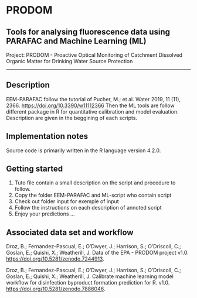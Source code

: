 # PRODOM
Tools for analysing fluorescence data using PARAFAC and Machine Learning (ML)
-----------------------------------------------------------------------------------
Project: PRODOM - Proactive Optical Monitoring of Catchment Dissolved Organic Matter for Drinking Water Source Protection

-----------------------------------------------------------------------------------
Description
--------------------
EEM-PARAFAC follow the tutorial of Pucher, M.; et al. Water 2019, 11 (11), 2366. https://doi.org/10.3390/w11112366
Then the ML tools are follow different package in R for quantitative calibration and model evaluation. 
Description are given in the beggining of each scripts.

Implementation notes
--------------------
Source code is primarily written in the R language version 4.2.0.

Getting started
----------------
1.	Tuto file contain a small description on the script and procedure to follow.
2.  Copy the folder EEM-PARAFAC and ML-script who contain script
3.	Check out folder input for exemple of input
4.	Follow the instructions on each description of annoted script
5. Enjoy your predictions ...

Associated data set and workflow
--------------------------------
Droz, B.; Fernandez-Pascual, E.; O’Dwyer, J.; Harrison, S.; O’Driscoll, C.; Goslan, E.; Quishi, X.; Weatherill, J. Data of the EPA - PRODOM project v1.0. https://doi.org/10.5281/zenodo.7244913. 

Droz, B.; Fernandez-Pascual, E.; O’Dwyer, J.; Harrison, S.; O’Driscoll, C.; Goslan, E.; Quishi, X.; Weatherill, J. Calibrate machine learning model workflow for disinfection byproduct formation prediction for R. v1.0. https://doi.org/10.5281/zenodo.7886046.
